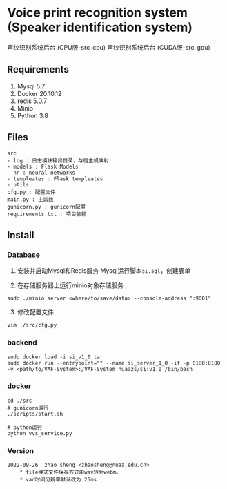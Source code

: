 # Voice print recognition system (Speaker identification system)
声纹识别系统后台 (CPU版-src_cpu)
声纹识别系统后台 (CUDA版-src_gpu)

## Requirements
1. Mysql 5.7
2. Docker 20.10.12
3. redis 5.0.7
4. Minio
5. Python 3.8

## Files
```shell
src
- log : 日志模块输出目录，与宿主机映射
- models : Flask Models
- nn : neural networks
- templeates : Flask templeates
- utils
cfg.py : 配置文件
main.py : 主函数
gunicorn.py : gunicorn配置
requirements.txt : 项目依赖
```

## Install

### Database
1. 安装并启动Mysql和Redis服务
Mysql运行脚本`si.sql`，创建表单

2. 在存储服务器上运行minio对象存储服务
```shell
sudo ./minio server <where/to/save/data> --console-address ":9001"
```

3. 修改配置文件
```shell
vim ./src/cfg.py
```

### backend
```shell
sudo docker load -i si_v1_0.tar
sudo docker run --entrypoint="" --name si_server_1_0 -it -p 8180:8180 -v <path/to/VAF-System>:/VAF-System nuaazs/si:v1.0 /bin/bash
```
### docker
```shell
cd ./src
# gunicorn运行
./scripts/start.sh

# python运行
python vvs_service.py
```

### Version
```
2022-09-26  zhao sheng <zhaosheng@nuaa.edu.cn>
	* file模式文件保存方式由wav转为webm。
    * vad时间分辨率默认改为 25ms
```